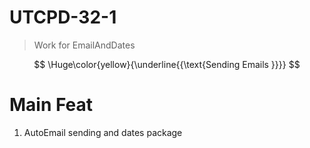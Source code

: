 # UTCPD-32-1

> Work for EmailAndDates

$$
\Huge\color{yellow}{\underline{{\text{Sending Emails }}}}
$$


# Main Feat

1. AutoEmail sending and dates package  
